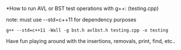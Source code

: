 *How to run AVL or BST test operations with g++: (testing.cpp)

note: must use --std=c++11 for dependency purposes

    g++ --std=c++11 -Wall -g bst.h avlbst.h testing.cpp -o testing

Have fun playing around with the insertions, removals, print, find, etc..
